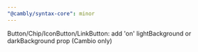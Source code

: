 ```yaml
---
"@cambly/syntax-core": minor
---
```


Button/Chip/IconButton/LinkButton: add 'on' lightBackground or darkBackground prop (Cambio only)
